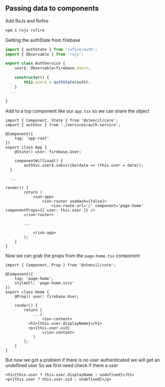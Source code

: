 ## Passing data to components

Add RxJs and Rxfire

```bash
npm i rxjs rxfire
```

Getting the authState from firebase

```ts
import { authState } from 'rxfire/auth';
import { Observable } from 'rxjs';

export class AuthService {
	user$: Observable<firebase.User>;

	constructor() {
		this.user$ = authState(auth);
	}
  ...

}
```

Add to a top component like our `app.tsx` so we can share the object

```tsx
import { Component, State } from '@stencil/core';
import { authSvc } from './services/auth.service';

@Component({
	tag: 'app-root'
})
export class App {
	@State() user: firebase.User;

	componentWillLoad() {
		authSvc.user$.subscribe(data => (this.user = data));
  }

  ...

render() {
		return (
			<ion-app>
				<ion-router useHash={false}>
					<ion-route url='/' component='page-home' componentProps={{ user: this.user }} />
        </ion-router>

        ...

			</ion-app>
		);
	}
}
```

Now we can grab the props from the `page-home.tsx` component

```tsx
import { Component, Prop } from '@stencil/core';

@Component({
	tag: 'page-home',
	styleUrl: 'page-home.scss'
})
export class Home {
	@Prop() user: firebase.User;

	render() {
		return [
			...(
				<ion-content>
          <h1>{this.user.displayName}</h1>
          <p>{this.user.uid}
				</ion-content>
			)
		];
	}
}
```

But now we got a problem if there is no user authenticated we will get an undefined user
So we first need check if there a user

```tsx
<h1>{this.user ? this.user.displayName : undefined}</h1>
<p>{this.user ? this.user.uid : undefined}</p>
```
